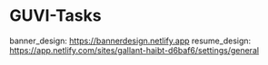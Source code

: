 # GUVI-Tasks
banner_design:  https://bannerdesign.netlify.app
resume_design: https://app.netlify.com/sites/gallant-haibt-d6baf6/settings/general
